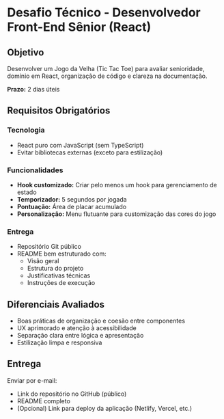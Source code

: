 # Desafio Técnico - Desenvolvedor Front-End Sênior (React)

## Objetivo

Desenvolver um Jogo da Velha (Tic Tac Toe) para avaliar senioridade, domínio em React, organização de código e clareza na documentação.

**Prazo:** 2 dias úteis

## Requisitos Obrigatórios

### Tecnologia

- React puro com JavaScript (sem TypeScript)
- Evitar bibliotecas externas (exceto para estilização)

### Funcionalidades

- **Hook customizado:** Criar pelo menos um hook para gerenciamento de estado
- **Temporizador:** 5 segundos por jogada
- **Pontuação:** Área de placar acumulado
- **Personalização:** Menu flutuante para customização das cores do jogo

### Entrega

- Repositório Git público
- README bem estruturado com:
  - Visão geral
  - Estrutura do projeto
  - Justificativas técnicas
  - Instruções de execução

## Diferenciais Avaliados

- Boas práticas de organização e coesão entre componentes
- UX aprimorado e atenção à acessibilidade
- Separação clara entre lógica e apresentação
- Estilização limpa e responsiva

## Entrega

Enviar por e-mail:

- Link do repositório no GitHub (público)
- README completo
- (Opcional) Link para deploy da aplicação (Netlify, Vercel, etc.)
